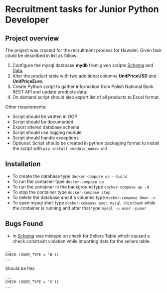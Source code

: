 # Recruitment tasks for Junior Python Developer

## Project overview
The project was created for the recruitment process for Hawatel. Given task could be described in list as follow:
1. Configure the mysql database **mydb** from given scripts [Schema](https://raw.githubusercontent.com/abdelatifsd/E-commerce-Database-Project/master/3%20-%20Structure.sql) and [Data](https://raw.githubusercontent.com/abdelatifsd/E-commerce-Database-Project/master/4%20-%20Population.sql).
2. Alter the product table with two additional columns **UnitPriceUSD** and **UnitPriceEuro**.
3. Create Python script to gather information from Polish National Bank REST API and update products data.
4. On demand script should also export list of all products to Excel format.

Other requirements:
- Script should be written in OOP
- Script should be documented
- Export altered database schema
- Script should use logging module
- Script should handle exceptions
- Optional: Script should be created in python packaging format to install the script with `pip install <module_name>.whl`

## Installation
- To create the database type `docker-compose up --build`
- To run the container type `docker-compose up`
- To run the container in the background type `docker-compose up -d`
- To stop the container type `docker-compose stop`
- To delete the database and it's volumes type `docker-compose down -v`
- To open mysql shell type `docker-compose exec mysql /bin/bash` while the container is running and after that type `mysql -u user -puser`




## Bugs Found
- In [Schema](https://raw.githubusercontent.com/abdelatifsd/E-commerce-Database-Project/master/3%20-%20Structure.sql) was mistype on check for Sellers Table which caused a check constraint violation while importing data for the sellers table.
```
...
CHECK (USER_TYPE = 'B'))
...
```
Should be this
```
...
CHECK (USER_TYPE = 'S'))
...
```